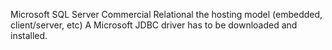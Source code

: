 Microsoft SQL Server
Commercial
Relational
the hosting model (embedded, client/server, etc)
A Microsoft JDBC driver has to be downloaded and installed. 
